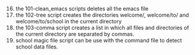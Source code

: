 16. the 101-clean_emacs scripts deletes all the emacs file
17. the 102-tree script creates the directories welcome/, welcome/to/ and welcome/to/school in the current directory
18. the 103-comma script creates a list in which all files and directories of the current directory are separated by commas.
19. school magic file script can be use with the command file to detect school data files.   
